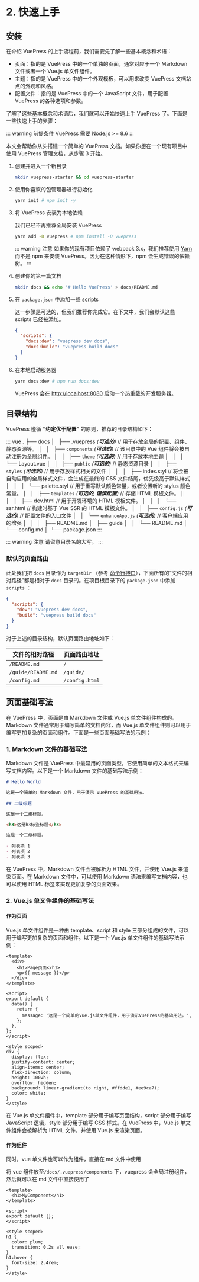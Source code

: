 # 2. 快速上手

## 安装

在介绍 VuePress 的上手流程前，我们需要先了解一些基本概念和术语：

- 页面：指的是 VuePress 中的一个单独的页面，通常对应于一个 Markdown 文件或者一个 Vue.js 单文件组件。
- 主题：指的是 VuePress 中的一个外观模板，可以用来改变 VuePress 文档站点的外观和风格。
- 配置文件：指的是 VuePress 中的一个 JavaScript 文件，用于配置 VuePress 的各种选项和参数。

了解了这些基本概念和术语后，我们就可以开始快速上手 VuePress 了。下面是一些快速上手的步骤：

::: warning 前提条件
VuePress 需要 [Node.js](https://nodejs.org/en/) >= 8.6
:::

本文会帮助你从头搭建一个简单的 VuePress 文档。如果你想在一个现有项目中使用 VuePress 管理文档，从步骤 3 开始。

1. 创建并进入一个新目录

   ```bash
   mkdir vuepress-starter && cd vuepress-starter
   ```

2. 使用你喜欢的包管理器进行初始化

   ```bash
   yarn init # npm init -y
   ```

3. 将 VuePress 安装为本地依赖

   我们已经不再推荐全局安装 VuePress

   ```bash
   yarn add -D vuepress # npm install -D vuepress
   ```

   ::: warning 注意
   如果你的现有项目依赖了 webpack 3.x，我们推荐使用 [Yarn](https://classic.yarnpkg.com/zh-Hans/) 而不是 npm 来安装 VuePress。因为在这种情形下，npm 会生成错误的依赖树。
   :::

4. 创建你的第一篇文档

   ```bash
   mkdir docs && echo '# Hello VuePress' > docs/README.md
   ```

5. 在 `package.json` 中添加一些 [scripts](https://classic.yarnpkg.com/zh-Hans/docs/package-json#toc-scripts)

   这一步骤是可选的，但我们推荐你完成它。在下文中，我们会默认这些 scripts 已经被添加。

   ```json
   {
     "scripts": {
       "docs:dev": "vuepress dev docs",
       "docs:build": "vuepress build docs"
     }
   }
   ```

6. 在本地启动服务器

   ```bash
   yarn docs:dev # npm run docs:dev
   ```

   VuePress 会在 [http://localhost:8080](http://localhost:8080) 启动一个热重载的开发服务器。

## 目录结构

VuePress 遵循 **“约定优于配置”** 的原则，推荐的目录结构如下：

::: vue
.
├── docs
│   ├── .vuepress _(**可选的**)_ // 用于存放全局的配置、组件、静态资源等。
│   │   ├── `components` _(**可选的**)_ // 该目录中的 Vue 组件将会被自动注册为全局组件。
│   │   ├── `theme` _(**可选的**)_ // 用于存放本地主题
│   │   │ └── Layout.vue
│   │   ├── `public` _(**可选的**)_ // 静态资源目录
│   │   ├── `styles` _(**可选的**)_ // 用于存放样式相关的文件
│   │   │   ├── index.styl // 将会被自动应用的全局样式文件，会生成在最终的 CSS 文件结尾，优先级高于默认样式
│   │   │   └── palette.styl // 用于重写默认颜色常量，或者设置新的 stylus 颜色常量。
│   │   ├── `templates` _(**可选的, 谨慎配置**)_ // 存储 HTML 模板文件。
│   │   │   ├── dev.html // 用于开发环境的 HTML 模板文件。
│   │   │   └── ssr.html // 构建时基于 Vue SSR 的 HTML 模板文件。
│   │   ├── `config.js` _(**可选的**)_ // 配置文件的入口文件
│   │   └── `enhanceApp.js` _(**可选的**)_ // 客户端应用的增强
│   │ 
│   ├── README.md
│   ├── guide
│   │   └── README.md
│   └── config.md
│ 
└── package.json
:::

::: warning 注意
请留意目录名的大写。
:::

### 默认的页面路由

此处我们把 `docs` 目录作为 `targetDir` （参考 [命令行接口](../api/cli.md#基本用法)），下面所有的“文件的相对路径”都是相对于 `docs` 目录的。在项目根目录下的 `package.json` 中添加 `scripts` ：

```json
{
  "scripts": {
    "dev": "vuepress dev docs",
    "build": "vuepress build docs"
  }
}
```

对于上述的目录结构，默认页面路由地址如下：

| 文件的相对路径     | 页面路由地址   |
| ------------------ | -------------- |
| `/README.md`       | `/`            |
| `/guide/README.md` | `/guide/`      |
| `/config.md`       | `/config.html` |

## 页面基础写法

在 VuePress 中，页面是由 Markdown 文件或 Vue.js 单文件组件构成的。Markdown 文件通常用于编写简单的文档内容，而 Vue.js 单文件组件则可以用于编写更加复杂的页面和组件。下面是一些页面基础写法的示例：

### 1. Markdown 文件的基础写法

Markdown 文件是 VuePress 中最常用的页面类型，它使用简单的文本格式来编写文档内容。以下是一个 Markdown 文件的基础写法示例：

```markdown
# Hello World

这是一个简单的 Markdown 文件，用于演示 VuePress 的基础用法。

## 二级标题

这是一个二级标题。

<h3>这是h3标签标题</h3>

这是一个三级标题。

- 列表项 1
- 列表项 2
- 列表项 3
```

在 VuePress 中，Markdown 文件会被解析为 HTML 文件，并使用 Vue.js 来渲染页面。在 Markdown 文件中，可以使用 Markdown 语法来编写文档内容，也可以使用 HTML 标签来实现更加复杂的页面效果。

### 2. Vue.js 单文件组件的基础写法

#### 作为页面

Vue.js 单文件组件是一种由 template、script 和 style 三部分组成的文件，可以用于编写更加复杂的页面和组件。以下是一个 Vue.js 单文件组件的基础写法示例：

```vue
<template>
  <div>
    <h1>Page页面</h1>
    <p>{{ message }}</p>
  </div>
</template>

<script>
export default {
  data() {
    return {
      message: '这是一个简单的Vue.js单文件组件，用于演示VuePress的基础用法。',
    };
  },
};
</script>

<style scoped>
div {
  display: flex;
  justify-content: center;
  align-items: center;
  flex-direction: column;
  height: 100vh;
  overflow: hidden;
  background: linear-gradient(to right, #ffdde1, #ee9ca7);
  color: white;
}
</style>
```

在 Vue.js 单文件组件中，template 部分用于编写页面结构，script 部分用于编写 JavaScript 逻辑，style 部分用于编写 CSS 样式。在 VuePress 中，Vue.js 单文件组件会被解析为 HTML 文件，并使用 Vue.js 来渲染页面。

#### 作为组件

同时，vue 单文件也可以作为组件，直接在 md 文件中使用

将 vue 组件放至`/docs/.vuepress/components` 下，vuepress 会全局注册组件，然后就可以在 md 文件中直接使用了

```vue
<template>
  <h1>MyComponent</h1>
</template>

<script>
export default {};
</script>

<style scoped>
h1 {
  color: plum;
  transition: 0.2s all ease;
}
h1:hover {
  font-size: 2.4rem;
}
</style>
```
